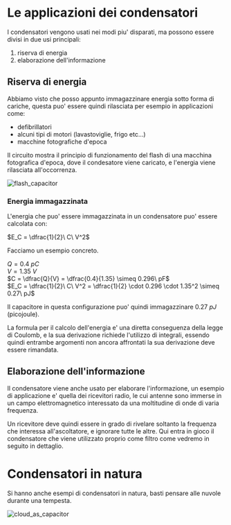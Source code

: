 # Le applicazioni dei condensatori  

I condensatori vengono usati nei modi piu' disparati, ma possono essere divisi in due usi principali:  

1. riserva di energia
2. elaborazione dell'informazione 


## Riserva di energia

Abbiamo visto che posso appunto immagazzinare energia sotto forma di cariche, questa puo' essere quindi rilasciata per esempio in applicazioni come:

* defibrillatori  
* alcuni tipi di motori (lavastoviglie, frigo etc...)
* macchine fotografiche d'epoca  

Il circuito mostra il principio di funzionamento del flash di una macchina fotografica d'epoca, dove il condesatore viene caricato, e l'energia viene rilasciata all'occorrenza.  

![flash_capacitor](https://user-images.githubusercontent.com/7195133/212498776-da4ed5ef-1942-4c90-8eb3-49432aaf5f6d.gif)  

### Energia immagazzinata  

L'energia che puo' essere immagazzinata in un condensatore puo' essere calcolata con:  

$E_C = \dfrac{1}{2}\ C\ V^2$  

Facciamo un esempio concreto.  

$Q = 0.4\ pC$  
$V = 1.35\ V$  
$C = \dfrac{Q}{V} = \dfrac{0.4}{1.35} \simeq 0.296\ pF$  
$E_C = \dfrac{1}{2}\ C\ V^2 = \dfrac{1}{2} \cdot 0.296 \cdot 1.35^2 \simeq 0.27\ pJ$  

Il capacitore in questa configurazione puo' quindi immagazzinare $0.27\ pJ$ (picojoule).  

La formula per il calcolo dell'energia e' una diretta conseguenza della legge di Coulomb, e la sua derivazione richiede l'utilizzo di integrali, essendo quindi entrambe argomenti non ancora affrontati la sua derivazione deve essere rimandata.  

## Elaborazione dell'informazione  

Il condensatore viene anche usato per elaborare l'informazione, un esempio di applicazione e' quella dei ricevitori radio, le cui antenne sono immerse in un campo elettromagnetico interessato da una moltitudine di onde di varia frequenza.  

Un ricevitore deve quindi essere in grado di rivelare soltanto la frequenza che interessa all'ascoltatore, e ignorare tutte le altre. Qui entra in gioco il condensatore che viene utilizzato proprio come filtro come vedremo in seguito in dettaglio.  


# Condensatori in natura  

Si hanno anche esempi di condensatori in natura, basti pensare alle nuvole durante una tempesta.  

![cloud_as_capacitor](https://user-images.githubusercontent.com/7195133/212533732-229ba378-f7e2-46a8-9e80-644c8a5c7b98.jpg)
